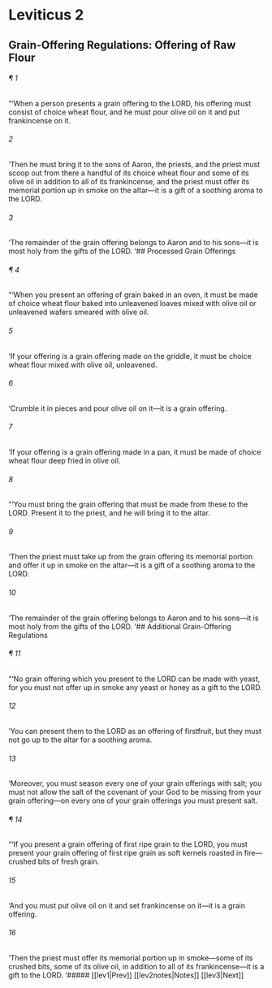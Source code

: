 # Leviticus 2
## Grain-Offering Regulations: Offering of Raw Flour
###### ¶ 1
“‘When a person presents a grain offering to the LORD, his offering must consist of choice wheat flour, and he must pour olive oil on it and put frankincense on it.
###### 2
‘Then he must bring it to the sons of Aaron, the priests, and the priest must scoop out from there a handful of its choice wheat flour and some of its olive oil in addition to all of its frankincense, and the priest must offer its memorial portion up in smoke on the altar—it is a gift of a soothing aroma to the LORD.
###### 3
‘The remainder of the grain offering belongs to Aaron and to his sons—it is most holy from the gifts of the LORD.
‘## Processed Grain Offerings
###### ¶ 4
“‘When you present an offering of grain baked in an oven, it must be made of choice wheat flour baked into unleavened loaves mixed with olive oil or unleavened wafers smeared with olive oil.
###### 5
‘If your offering is a grain offering made on the griddle, it must be choice wheat flour mixed with olive oil, unleavened.
###### 6
‘Crumble it in pieces and pour olive oil on it—it is a grain offering.
###### 7
‘If your offering is a grain offering made in a pan, it must be made of choice wheat flour deep fried in olive oil.
###### 8
“‘You must bring the grain offering that must be made from these to the LORD. Present it to the priest, and he will bring it to the altar.
###### 9
‘Then the priest must take up from the grain offering its memorial portion and offer it up in smoke on the altar—it is a gift of a soothing aroma to the LORD.
###### 10
‘The remainder of the grain offering belongs to Aaron and to his sons—it is most holy from the gifts of the LORD.
‘## Additional Grain-Offering Regulations
###### ¶ 11
“‘No grain offering which you present to the LORD can be made with yeast, for you must not offer up in smoke any yeast or honey as a gift to the LORD.
###### 12
‘You can present them to the LORD as an offering of firstfruit, but they must not go up to the altar for a soothing aroma.
###### 13
‘Moreover, you must season every one of your grain offerings with salt; you must not allow the salt of the covenant of your God to be missing from your grain offering—on every one of your grain offerings you must present salt.
###### ¶ 14
“‘If you present a grain offering of first ripe grain to the LORD, you must present your grain offering of first ripe grain as soft kernels roasted in fire—crushed bits of fresh grain.
###### 15
‘And you must put olive oil on it and set frankincense on it—it is a grain offering.
###### 16
‘Then the priest must offer its memorial portion up in smoke—some of its crushed bits, some of its olive oil, in addition to all of its frankincense—it is a gift to the LORD.
<span class=arrow-right> ‘##### <span class=arrow-left> [[lev1|Prev]]<span class=navigation-separator> [[lev2notes|Notes]]<span class=navigation-separator> [[lev3|Next]]